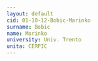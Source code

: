 ```yaml
---
layout: default 
cid: 01-10-12-Bobic-Marinko
surname: Bobic
name: Marinko
university: Univ. Trento
unita: CERPIC
---
```

